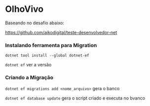 # OlhoVivo

Baseando no desafio abaixo:

https://github.com/aikodigital/teste-desenvolvedor-net

### Instalando ferramenta para Migration

`dotnet tool install --global dotnet-ef`

`dotnet ef` ver a versão

### Criando a Migração

`dotnet ef migrations add <nome_arquivo>` gera o banco 

`dotnet ef database update` gera o script criado e executa no bvanco
